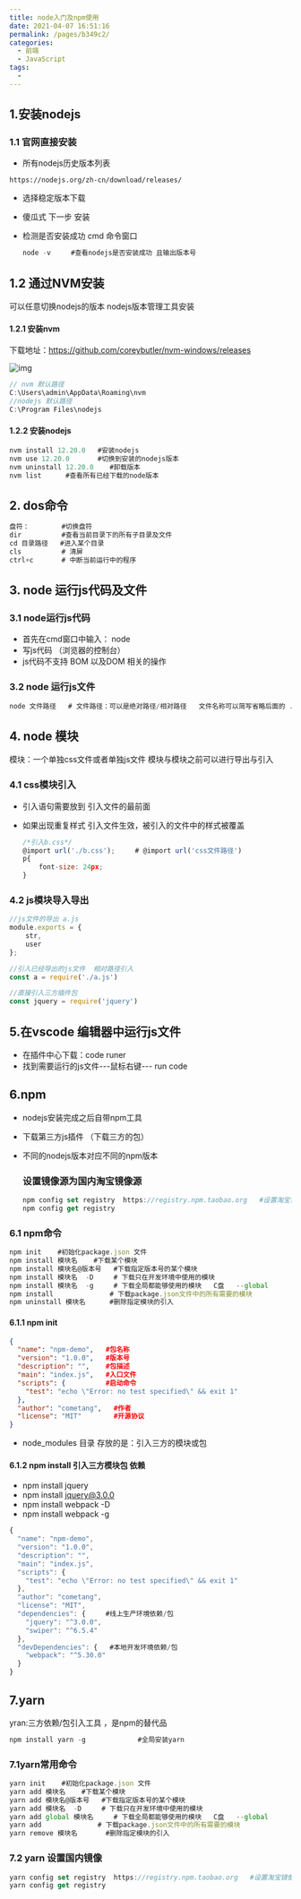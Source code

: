 ```yaml
---
title: node入门及npm使用
date: 2021-04-07 16:51:16
permalink: /pages/b349c2/
categories:
  - 前端
  - JavaScript
tags:
  - 
---
```



## 1.安装nodejs

### 1.1 官网直接安装

- 所有nodejs历史版本列表

```url
https://nodejs.org/zh-cn/download/releases/
```

- 选择稳定版本下载

- 傻瓜式 下一步  安装

- 检测是否安装成功 cmd 命令窗口

  ```js
  node -v     #查看nodejs是否安装成功 且输出版本号
  ```

  

## 1.2 通过NVM安装

  可以任意切换nodejs的版本  nodejs版本管理工具安装

#### 1.2.1 安装nvm

  下载地址：https://github.com/coreybutler/nvm-windows/releases

  ![img](/img/javascript/node入门/1.png)

```js
// nvm 默认路径
C:\Users\admin\AppData\Roaming\nvm
//nodejs 默认路径
C:\Program Files\nodejs
```

#### 1.2.2 安装nodejs  

```js
nvm install 12.20.0   #安装nodejs 
nvm use 12.20.0       #切换到安装的nodejs版本
nvm uninstall 12.20.0    #卸载版本
nvm list      #查看所有已经下载的node版本
```

## 2. dos命令 

```js
盘符：        #切换盘符
dir          #查看当前目录下的所有子目录及文件
cd 目录路径   #进入某个目录
cls          # 清屏
ctrl+c       # 中断当前运行中的程序
```

## 3. node 运行js代码及文件

### 3.1 node运行js代码

- 首先在cmd窗口中输入： node
- 写js代码 （浏览器的控制台）
- js代码不支持 BOM 以及DOM 相关的操作

### 3.2 node 运行js文件

```js
node 文件路径   # 文件路径：可以是绝对路径/相对路径   文件名称可以简写省略后面的 .js
```

## 4. node 模块 

模块：一个单独css文件或者单独js文件  模块与模块之前可以进行导出与引入

### 4.1 css模块引入 

- 引入语句需要放到 引入文件的最前面  

- 如果出现重复样式 引入文件生效，被引入的文件中的样式被覆盖

  ```js
  /*引入b.css*/
  @import url('./b.css');     # @import url('css文件路径')
  p{
      font-size: 24px;
  }
  ```

### 4.2 js模块导入导出

```js
//js文件的导出 a.js
module.exports = {
    str,
    user
};
```

```js
//引入已经导出的js文件  相对路径引入
const a = require('./a.js')

//直接引入三方插件包
const jquery = require('jquery')
```

## 5.在vscode 编辑器中运行js文件

- 在插件中心下载：code runer  
- 找到需要运行的js文件---鼠标右键--- run  code

## 6.npm 

- nodejs安装完成之后自带npm工具

- 下载第三方js插件 （下载三方的包）

- 不同的nodejs版本对应不同的npm版本

  ### 设置镜像源为国内淘宝镜像源

  ```js
  npm config set registry  https://registry.npm.taobao.org   #设置淘宝镜像源
  npm config get registry
  ```

  

### 6.1 npm命令 

```js
npm init    #初始化package.json 文件  
npm install 模块名    #下载某个模块
npm install 模块名@版本号   #下载指定版本号的某个模块
npm install 模块名  -D     # 下载只在开发环境中使用的模块
npm install 模块名  -g     # 下载全局都能够使用的模块   C盘   --global
npm install              # 下载package.json文件中的所有需要的模块
npm uninstall 模块名      #删除指定模块的引入
```

#### 6.1.1 npm init

```json
{
  "name": "npm-demo",   #包名称
  "version": "1.0.0",   #版本号
  "description": "",    #包描述
  "main": "index.js",   #入口文件
  "scripts": {          #启动命令
    "test": "echo \"Error: no test specified\" && exit 1"
  },
  "author": "cometang",   #作者
  "license": "MIT"        #开源协议
}

```

- node_modules  目录 存放的是：引入三方的模块或包

#### 6.1.2 npm install      引入三方模块包 依赖

- npm install jquery 
- npm install  jquery@3.0.0
- npm install webpack -D        
- npm install webpack -g 

```js
{
  "name": "npm-demo",
  "version": "1.0.0",
  "description": "",
  "main": "index.js",
  "scripts": {
    "test": "echo \"Error: no test specified\" && exit 1"
  },
  "author": "cometang",
  "license": "MIT",
  "dependencies": {     #线上生产环境依赖/包
    "jquery": "^3.0.0",
    "swiper": "^6.5.4"
  },
  "devDependencies": {   #本地开发环境依赖/包
    "webpack": "^5.30.0"
  }
}
```

## 7.yarn  

yran:三方依赖/包引入工具 ，是npm的替代品

```js
npm install yarn -g             #全局安装yarn
```

### 7.1yarn常用命令

```js
yarn init    #初始化package.json 文件  
yarn add 模块名    #下载某个模块
yarn add 模块名@版本号   #下载指定版本号的某个模块
yarn add 模块名  -D     # 下载只在开发环境中使用的模块
yarn add global 模块名     # 下载全局都能够使用的模块   C盘   --global
yarn add              # 下载package.json文件中的所有需要的模块
yarn remove 模块名       #删除指定模块的引入
```

### 7.2 yarn 设置国内镜像

```js
yarn config set registry  https://registry.npm.taobao.org   #设置淘宝镜像源
yarn config get registry
```

